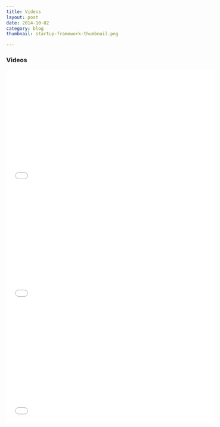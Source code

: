 ```yaml
---
title: Videos
layout: post
date: 2014-10-02
category: blog
thumbnail: startup-framework-thumbnail.png

---
```

### Videos


<iframe width="560" height="315" src="//www.youtube.com/embed/FtqNwcmRTXk?showinfo=0" frameborder="0" allowfullscreen></iframe>
<iframe width="560" height="315" src="//www.youtube.com/embed/cKc7jTwqyS8?list=FL7hnjGEx3UHvvetaagMcCFA&amp;showinfo=0" frameborder="0" allowfullscreen></iframe>
<iframe width="560" height="315" src="//www.youtube.com/embed/wlFcH6asu1k?rel=0&amp;showinfo=0" frameborder="0" allowfullscreen></iframe>

